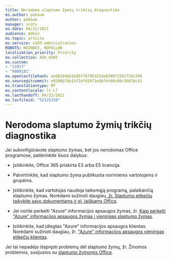 ```yaml
---
title: Nerodoma slaptumo žymių trikčių diagnostika
ms.author: pebaum
author: pebaum
manager: scotv
ms.date: 04/21/2021
audience: Admin
ms.topic: article
ms.service: o365-administration
ROBOTS: NOINDEX, NOFOLLOW
localization_priority: Priority
ms.collection: Adm_O365
ms.custom:
- "11017"
- "9000181"
ms.openlocfilehash: ae6829dbb16d5f76795325da939bf1591734c398
ms.sourcegitcommit: e9206b7bb1bf2efd2471edbf4c60c00c3607bc41
ms.translationtype: MT
ms.contentlocale: lt-LT
ms.lasthandoff: 04/22/2021
ms.locfileid: "52125310"
---
```

# <a name="troubleshoot-sensitivity-labels-not-appearing"></a>Nerodoma slaptumo žymių trikčių diagnostika

Jei sukonfigūravote slaptumo žymas, bet jos nerodomas Office programose, patikrinkite šiuos dalykus:

- Įsitikinkite, Office 365 priskirta E3 arba E5 licencija.

- Patvirtinkite, kad slaptumo žyma publikuota norimiems vartotojams ir grupėms.

- Įsitikinkite, kad vartotojas naudoja taikomąją programą, palaikančią slaptumo žymas. Norėdami sužinoti daugiau,[ žr. Slaptumo etikečių taikykite savo dokumentams ir el. laiškams Office](https://go.microsoft.com/fwlink/?linkid=2106446).

- Jei norite perkelti "Azure" informacijos apsaugos žymas, žr. [Kaip perkelti "Azure" informacijos apsaugos žymas į vieningas slaptumo žymas](https://go.microsoft.com/fwlink/?linkid=2106056).

- Įsitikinkite, kad įdiegtas "Azure" informacijos apsaugos klientas. Norėdami sužinoti daugiau, žr. ["Azure" informacijos apsaugos vieningas etikečių klientas](https://go.microsoft.com/fwlink/?linkid=2106374).

Jei tai nepadėjo išspręsti problemų dėl slaptumo žymų, žr. Žinomos problemos, susijusios su [slaptumo žymomis Office](https://go.microsoft.com/fwlink/?linkid=2106447).